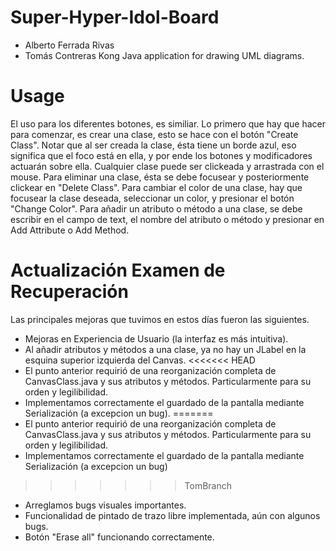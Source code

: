 # Super-Hyper-Idol-Board
- Alberto Ferrada Rivas
- Tomás Contreras Kong
Java application for drawing UML diagrams.

# Usage
El uso para los diferentes botones, es similiar.
Lo primero que hay que hacer para comenzar, es crear una clase, esto se hace con el botón "Create Class".
Notar que al ser creada la clase, ésta tiene un borde azul, eso significa que el foco está en ella, y por 
ende los botones y modificadores actuarán sobre ella. Cualquier clase puede ser clickeada y arrastrada con el mouse.
Para eliminar una clase, ésta se debe focusear y posteriormente clickear en "Delete Class".
Para cambiar el color de una clase, hay que focusear la clase deseada, seleccionar un color, y presionar el botón
 "Change Color".
Para añadir un atributo o método a una clase, se debe escribir en el campo de text, el nombre del atributo o método
y presionar en Add Attribute o Add Method.

# Actualización Examen de Recuperación
Las principales mejoras que tuvimos en estos días fueron las siguientes.
- Mejoras en Experiencia de Usuario (la interfaz es más intuitiva).
- Al añadir atributos y métodos a una clase, ya no hay un JLabel en la esquina superior izquierda del Canvas.
<<<<<<< HEAD
- El punto anterior requirió de una reorganización completa de CanvasClass.java y sus atributos y métodos. Particularmente para su orden y legilibilidad.
- Implementamos correctamente el guardado de la pantalla mediante Serialización (a excepcion un bug).
=======
- El punto anterior requirió de una reorganización completa de CanvasClass.java y sus atributos y métodos.
Particularmente para su orden y legilibilidad.
- Implementamos correctamente el guardado de la pantalla mediante Serialización (a excepcion un bug)
>>>>>>> TomBranch
- Arreglamos bugs visuales importantes.
- Funcionalidad de pintado de trazo libre implementada, aún con algunos bugs.
- Botón "Erase all" funcionando correctamente.